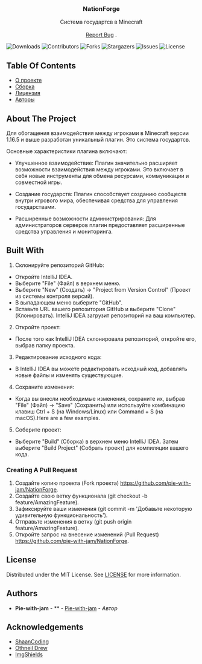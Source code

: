 <br/>
<p align="center">
  <h3 align="center">NationForge</h3>

  <p align="center">
    Система государтсв в Minecraft
    <br/>
    <br/>
    <a href="https://github.com/pie-with-jam/NationForge/issues">Report Bug</a>
    .
  </p>
</p>

![Downloads](https://img.shields.io/github/downloads/pie-with-jam/NationForge/total) ![Contributors](https://img.shields.io/github/contributors/pie-with-jam/NationForge?color=dark-green) ![Forks](https://img.shields.io/github/forks/pie-with-jam/NationForge?style=social) ![Stargazers](https://img.shields.io/github/stars/pie-with-jam/NationForge?style=social) ![Issues](https://img.shields.io/github/issues/pie-with-jam/NationForge) ![License](https://img.shields.io/github/license/pie-with-jam/NationForge) 

## Table Of Contents

* [О проекте](#about-the-project)
* [Сборка](#built-with)
* [Лицензия](#license)
* [Авторы](#authors)

## About The Project

Для обогащения взаимодействия между игроками в Minecraft версии 1.16.5 и выше разработан уникальный плагин. Это система государтсв.

Основные характеристики плагина включают:

* Улучшенное взаимодействие: Плагин значительно расширяет возможности взаимодействия между игроками. Это включает в себя новые инструменты для обмена ресурсами, коммуникации и совместной игры.

* Создание государств: Плагин способствует созданию сообществ внутри игрового мира, обеспечивая средства для управления государствами.

* Расширенные возможности администрирования: Для администраторов серверов плагин предоставляет расширенные средства управления и мониторинга.



## Built With

1. Склонируйте репозиторий GitHub:

* Откройте IntelliJ IDEA.
* Выберите "File" (Файл) в верхнем меню.
* Выберите "New" (Создать) -> "Project from Version Control" (Проект  из системы контроля версий).
* В выпадающем меню выберите "GitHub".
* Вставьте URL вашего репозитория GitHub и выберите "Clone" (Клонировать). IntelliJ IDEA загрузит репозиторий на ваш компьютер.
2. Откройте проект:

* После того как IntelliJ IDEA склонировала репозиторий, откройте его, выбрав папку проекта.
3. Редактирование исходного кода:

* В IntelliJ IDEA вы можете редактировать исходный код, добавлять новые файлы и изменять существующие.
4. Сохраните изменения:

* Когда вы внесли необходимые изменения, сохраните их, выбрав "File" (Файл) -> "Save" (Сохранить) или используйте комбинацию клавиш Ctrl + S (на Windows/Linux) или Command + S (на macOS).Here are a few examples.
5. Соберите проект:

* Выберите "Build" (Сборка) в верхнем меню IntelliJ IDEA.
Затем выберите "Build Project" (Собрать проект) для компиляции вашего кода.

### Creating A Pull Request

1. Создайте копию проекта (Fork проекта) https://github.com/pie-with-jam/NationForge.
2. Создайте свою ветку функционала (git checkout -b feature/AmazingFeature).
3. Зафиксируйте ваши изменения (git commit -m 'Добавьте некоторую удивительную функциональность').
4. Отправьте изменения в ветку (git push origin feature/AmazingFeature).
5. Откройте запрос на внесение изменений (Pull Request) https://github.com/pie-with-jam/NationForge.

## License

Distributed under the MIT License. See [LICENSE](https://github.com/pie-with-jam/NationForge/blob/main/LICENSE.md) for more information.

## Authors

* **Pie-with-jam** - ** - [Pie-with-jam](https://github.com/pie-with-jam) - *Автор*

## Acknowledgements

* [ShaanCoding](https://github.com/ShaanCoding/)
* [Othneil Drew](https://github.com/othneildrew/Best-README-Template)
* [ImgShields](https://shields.io/)
